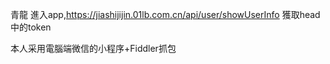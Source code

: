 青龍
進入app,https://jiashijijin.01lb.com.cn/api/user/showUserInfo
獲取head中的token

本人采用電腦端微信的小程序+Fiddler抓包